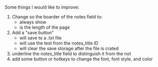 Some things I would like to improve:

1) Change so the boarder of the notes field to:
    + always show
    + is the length of the page
2) Add a "save button"
    + will save to a .txt file
    + will use the test from the notes_title ID
    + will clear the save storage after the file is crated
3) underline the notes_title field to distinguish it from the not
4) add some button or hotkeys to change the font, font style, and color
